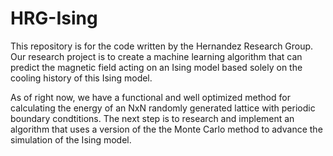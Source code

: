 # HRG-Ising

This repository is for the code written by the Hernandez Research Group. 
Our research project is to create a machine learning algorithm that can 
predict the magnetic field acting on an Ising model based solely on the 
cooling history of this Ising model. 

As of right now, we have a functional and well optimized method for 
calculating the energy of an NxN randomly generated lattice with 
periodic boundary condtitions. The next step is to research and 
implement an algorithm that uses a version of the the Monte Carlo method
to advance the simulation of the Ising model.
